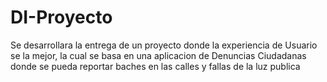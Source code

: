 # DI-Proyecto
Se desarrollara la entrega de un proyecto donde la experiencia de Usuario se la mejor, la cual se basa en una aplicacion de Denuncias Ciudadanas donde se pueda reportar baches en las calles y fallas de la luz publica
